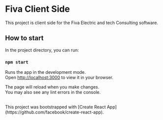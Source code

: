 # Fiva Client Side

This project is client side for the Fiva Electric and tech Consulting software.

## How to start

In the project directory, you can run:

### `npm start`

Runs the app in the development mode.\
Open [http://localhost:3000](http://localhost:3000) to view it in your browser.

The page will reload when you make changes.\
You may also see any lint errors in the console.

<br/>
This project was bootstrapped with [Create React App](https://github.com/facebook/create-react-app).



